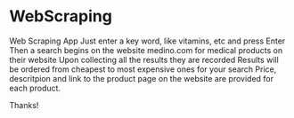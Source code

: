 # WebScraping
Web Scraping App
Just enter a key word, like vitamins, etc and press Enter
Then a search begins on the website medino.com for medical products on their website
Upon collecting all the results they are recorded 
Results will be ordered from cheapest to most expensive ones for your search
Price, descritpion and link to the product page on the website are provided for each product.

Thanks!
